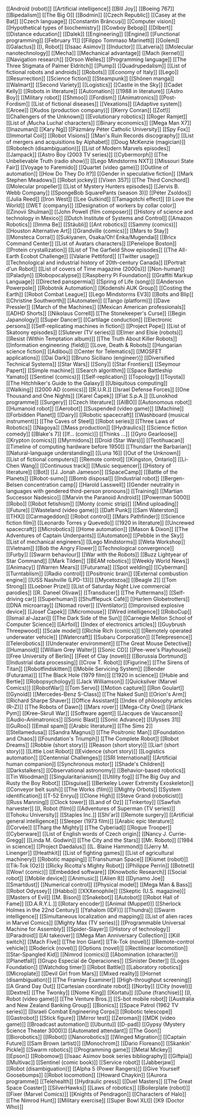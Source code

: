 [[Android (robot)]]
[[Artificial intelligence]]
[[Bill Joy]]
[[Boeing 767]]
[[Bipedalism]]
[[The Big O]]
[[Bodmin]]
[[Czech Republic]]
[[Casey at the Bat]]
[[Czech language]]
[[Constantin Brâncuși]]
[[Computer vision]]
[[Hypothetical types of biochemistry]]
[[Cowboy Bebop]]
[[Dilbert]]
[[Distance education]]
[[Dalek]]
[[Engineering]]
[[Engine]]
[[Functional programming]]
[[February 11]]
[[Filippo Tommaso Marinetti]]
[[Golem]]
[[Galactus]]
[[I, Robot]]
[[Isaac Asimov]]
[[Inductor]]
[[Latveria]]
[[Molecular nanotechnology]]
[[Mecha]]
[[Mechanical advantage]]
[[Mach (kernel)]]
[[Navigation research]]
[[Orson Welles]]
[[Programming language]]
[[The Three Stigmata of Palmer Eldritch]]
[[Pump]]
[[Quadrupedalism]]
[[List of fictional robots and androids]]
[[Robots]]
[[Economy of Italy]]
[[Lego]]
[[Resurrection]]
[[Science fiction]]
[[Steampunk]]
[[Shōnen manga]]
[[Walmart]]
[[Second Variety]]
[[Logistics]]
[[Castle in the Sky]]
[[Cadet Kelly]]
[[Robots in literature]]
[[Automation]]
[[1988 in literature]]
[[Astro Boy]]
[[Military robot]]
[[Shmoo]]
[[Fordism]]
[[Animatronics]]
[[Post-Fordism]]
[[List of fictional diseases]]
[[Vexations]]
[[Adaptive system]]
[[Arcee]]
[[Kudos (production company)]]
[[Kerry Conran]]
[[Zot!]]
[[Challengers of the Unknown]]
[[Evolutionary robotics]]
[[Roger Ramjet]]
[[List of ¡Mucha Lucha! characters]]
[[Binary economics]]
[[Mega Man X7]]
[[Inazuman]]
[[Kary Ng]]
[[Pázmány Péter Catholic University]]
[[Spy Fox]]
[[Immortal Coil]]
[[Robot Visions]]
[[Man's Ruin Records discography]]
[[List of mergers and acquisitions by Alphabet]]
[[Doug McKenzie (magician)]]
[[Robotech (disambiguation)]]
[[List of Modern Marvels episodes]]
[[Jampack]]
[[Astro Boy (2003 TV series)]]
[[Cybermorph]]
[[The Unbelievable Truth (radio show)]]
[[Lego Mindstorms NXT]]
[[Missouri State Fair]]
[[Voyage to Faremido]]
[[Quartet (video game)]]
[[Outline of automation]]
[[How Do They Do It?]]
[[Gender in speculative fiction]]
[[Mark Stephen Meadows]]
[[Robot jockey]]
[[Vixen 357]]
[[The Third Conchord]]
[[Molecular propeller]]
[[List of Mystery Hunters episodes]]
[[Jervis B. Webb Company]]
[[SpongeBob SquarePants (season 3)]]
[[Péter Zsoldos]]
[[Julia Reed]]
[[Iron West]]
[[Lee Gutkind]]
[[Tamagotchi effect]]
[[I Love the World]]
[[WET (company)]]
[[Designation of workers by collar color]]
[[Zinovii Shulman]]
[[John Powell (film composer)]]
[[History of science and technology in Mexico]]
[[Dutch Institute of Systems and Control]]
[[Amazon Robotics]]
[[Imma Be]]
[[Stäubli]]
[[Ant robotics]]
[[Sammy (comics)]]
[[Houston Alternative Art]]
[[Grandville (comics)]]
[[Mars to Stay]]
[[Monsteca Corral]]
[[Sukiyanen, Osaka/Oh! Enka/Mugendai]]
[[Bricx Command Center]]
[[List of Avatars characters]]
[[Penelope Boston]]
[[Protein crystallization]]
[[List of The Garfield Show episodes]]
[[The All-Earth Ecobot Challenge]]
[[Valarie Pettiford]]
[[Twitter usage]]
[[Technological and industrial history of 20th-century Canada]]
[[Portrait d'un Robot]]
[[List of covers of Time magazine (2000s)]]
[[Non-human]]
[[Paladyn]]
[[Robopocalypse]]
[[Raspberry Pi Foundation]]
[[Graffiti Markup Language]]
[[Directed panspermia]]
[[Spring of Life (song)]]
[[Anderson Powerpole]]
[[Robotnik Automation]]
[[Kodenshi AUK Group]]
[[Costing the Earth]]
[[Robot Combat League]]
[[Lego Mindstorms EV3]]
[[Bolts and Blip]]
[[Christine Southworth]]
[[Automaten]]
[[Tango (platform)]]
[[Dave Pressler]]
[[March of the Machines]]
[[Mexican American professionals]]
[[ADHD Shorts]]
[[Nikolaus Correll]]
[[The Stonekeeper's Curse]]
[[Begin Japanology]]
[[Super Dancer]]
[[Cartilage conduction]]
[[Electronic persons]]
[[Self-replicating machines in fiction]]
[[Project Pope]]
[[List of Skatoony episodes]]
[[Slutever (TV series)]]
[[Elmer and Elsie (robots)]]
[[Resist (Within Temptation album)]]
[[The Truth About Killer Robots]]
[[Information engineering (field)]]
[[Love, Death & Robots]]
[[Hungarian science fiction]]
[[Adibou]]
[[Center for Telematics]]
[[MOSFET applications]]
[[Dai Dark]]
[[Bruno Siciliano (engineer)]]
[[Diversified Technical Systems]]
[[Star Wars]]
[[Sony]]
[[Star Frontiers]]
[[Seymour Papert]]
[[Simple machine]]
[[Search algorithm]]
[[Space Battleship Yamato]]
[[Sentinel (comics)]]
[[Self-replication]]
[[Topology]]
[[Toyota]]
[[The Hitchhiker's Guide to the Galaxy]]
[[Ubiquitous computing]]
[[Walking]]
[[2000 AD (comics)]]
[[R.U.R.]]
[[Israel Defense Forces]]
[[One Thousand and One Nights]]
[[Karel Čapek]]
[[Fiat S.p.A.]]
[[Lunokhod programme]]
[[Surgery]]
[[Czech literature]]
[[AIBO]]
[[Autonomous robot]]
[[Humanoid robot]]
[[Aerobot]]
[[Suspended (video game)]]
[[Machine]]
[[Forbidden Planet]]
[[Dairy]]
[[Robotic spacecraft]]
[[Washboard (musical instrument)]]
[[The Caves of Steel]]
[[Robot series]]
[[Three Laws of Robotics]]
[[Nagoya]]
[[Mass production]]
[[Hydraulics]]
[[Science fiction comedy]]
[[Blake's 7]]
[[If... (comic)]]
[[Thinks ...]]
[[Gyro Gearloose]]
[[Krypton (comics)]]
[[Myrmidons]]
[[Droid (Star Wars)]]
[[Teotihuacan]]
[[Timeline of computing hardware before 1950]]
[[Thundarr the Barbarian]]
[[Natural-language understanding]]
[[Luna 16]]
[[Out of the Unknown]]
[[List of fictional computers]]
[[Remote control]]
[[Kingston, Ontario]]
[[Li-Chen Wang]]
[[Continuous track]]
[[Music sequencer]]
[[History of literature]]
[[Bot]]
[[J. Jonah Jameson]]
[[SpaceCamp]]
[[Battle of the Planets]]
[[Robot-sumo]]
[[Bomb disposal]]
[[Industrial robot]]
[[Bergen-Belsen concentration camp]]
[[Harold Lasswell]]
[[Gender neutrality in languages with gendered third-person pronouns]]
[[Training]]
[[Martian Successor Nadesico]]
[[Marvin the Paranoid Android]]
[[Powerman 5000]]
[[Robo]]
[[Robot fetishism]]
[[Monty (comic strip)]]
[[Mind uploading]]
[[Future]]
[[Wasteland (video game)]]
[[Daft Punk]]
[[Sam Waterston]]
[[THX]]
[[Carmageddon]]
[[Robot control]]
[[Mars Pathfinder]]
[[Science fiction film]]
[[Leonardo Torres y Quevedo]]
[[1920 in literature]]
[[Uncrewed spacecraft]]
[[Microbotics]]
[[Home automation]]
[[Mason & Dixon]]
[[The Adventures of Captain Underpants]]
[[Automaton]]
[[Pebble in the Sky]]
[[List of mechanical engineers]]
[[Lego Mindstorms]]
[[Weta Workshop]]
[[Vietnam]]
[[Bob the Angry Flower]]
[[Technological convergence]]
[[Furby]]
[[Swarm behaviour]]
[[War with the Robots]]
[[Buzz Lightyear of Star Command]]
[[Mark Tilden]]
[[BEAM robotics]]
[[Weekly World News]]
[[Animacy]]
[[Warren Mears]]
[[Futurama]]
[[Spot welding]]
[[Cyberman]]
[[Turntablism]]
[[Radio control]]
[[Positronic brain]]
[[External combustion engine]]
[[USS Nashville (LPD-13)]]
[[Mycetozoa]]
[[Beagle 2]]
[[Tom Strong]]
[[Loebner Prize]]
[[List of Saturday Night Live commercial parodies]]
[[R. Daneel Olivaw]]
[[Transducer]]
[[The Puttermans]]
[[Self-driving car]]
[[Superhuman]]
[[Shufflepuck Café]]
[[Harlem Globetrotters]]
[[DNA microarray]]
[[Nomad rover]]
[[Ventilator]]
[[Improvised explosive device]]
[[Josef Čapek]]
[[Micromouse]]
[[Wired intelligence]]
[[RoboCup]]
[[Ismail al-Jazari]]
[[The Dark Side of the Sun]]
[[Carnegie Mellon School of Computer Science]]
[[Airfoil]]
[[Index of electronics articles]]
[[Guybrush Threepwood]]
[[Scale model]]
[[Richie Rich (comics)]]
[[Remotely operated underwater vehicle]]
[[Watercraft]]
[[Subaru Corporation]]
[[Telepresence]]
[[Telerobotics]]
[[Underwater environment]]
[[The Great Mouse Detective]]
[[Humanoid]]
[[William Grey Walter]]
[[Sonic CD]]
[[Pee-wee's Playhouse]]
[[Free University of Berlin]]
[[Feet of Clay (novel)]]
[[Borussia Dortmund]]
[[Industrial data processing]]
[[Crow T. Robot]]
[[Figurine]]
[[The Sirens of Titan]]
[[Robotfindskitten]]
[[Mobile Servicing System]]
[[Bender (Futurama)]]
[[The Black Hole (1979 film)]]
[[1920 in science]]
[[Hubie and Bertie]]
[[Robopsychology]]
[[Jack Williamson]]
[[Quicksilver (Marvel Comics)]]
[[RobotWar]]
[[Tom Servo]]
[[Motion capture]]
[[Ron Goulart]]
[[Gynoid]]
[[Mercedes-Benz S-Class]]
[[The Naked Sun]]
[[Orion's Arm]]
[[Richard Sharpe Shaver]]
[[Office Assistant]]
[[Index of philosophy articles (R–Z)]]
[[The Robots of Dawn]]
[[Mars rover]]
[[Mega-City One]]
[[Hank Pym]]
[[Kree–Skrull War]]
[[Software agent]]
[[Jacques de Vaucanson]]
[[Audio-Animatronics]]
[[Sonic Blast]]
[[Sonic Advance]]
[[Ulysses 31]]
[[GuRoo]]
[[Email spam]]
[[Arabic literature]]
[[The Sims 2]]
[[Stellamedusa]]
[[Sandra Magnus]]
[[The Positronic Man]]
[[Foundation and Chaos]]
[[Foundation's Triumph]]
[[The Complete Robot]]
[[Robot Dreams]]
[[Robbie (short story)]]
[[Reason (short story)]]
[[Liar! (short story)]]
[[Little Lost Robot]]
[[Evidence (short story)]]
[[Logistics automation]]
[[Centennial Challenges]]
[[SRI International]]
[[Artificial human companion]]
[[Synchronous motor]]
[[Shade's Children]]
[[Darkstalkers]]
[[Observational astronomy]]
[[Behavior-based robotics]]
[[Tin Woodman]]
[[Singularitarianism]]
[[Utility fog]]
[[The Big Guy and Rusty the Boy Robot]]
[[Disguise]]
[[Berkeley Lower Extremity Exoskeleton]]
[[Conveyor belt sushi]]
[[The Works (film)]]
[[Mighty Orbots]]
[[System identification]]
[[T-52 Enryu]]
[[Clone High]]
[[Steve Grand (roboticist)]]
[[Russ Manning]]
[[Clock tower]]
[[Land of Oz]]
[[Tinkertoy]]
[[Sawfish harvester]]
[[I, Robot (film)]]
[[Adventures of Superman (TV series)]]
[[Tohoku University]]
[[Staples Inc.]]
[[Shi'ar]]
[[Remote surgery]]
[[Artificial general intelligence]]
[[Sleeper (1973 film)]]
[[Arabic epic literature]]
[[Corvée]]
[[Tharg the Mighty]]
[[The Cyberiad]]
[[Rogue Trooper]]
[[Cyberware]]
[[List of English words of Czech origin]]
[[Nancy J. Currie-Gregg]]
[[Linda M. Godwin]]
[[The City and the Stars]]
[[Mr. Roboto]]
[[1984 in science]]
[[Project Daedalus]]
[[L. Blaine Hammond]]
[[Jerry M. Linenger]]
[[Heathkit]]
[[List of fighting games]]
[[List of agricultural machinery]]
[[Robotic mapping]]
[[Transhuman Space]]
[[Kismet (robot)]]
[[Tik-Tok (Oz)]]
[[Ricky Ricotta's Mighty Robot]]
[[Philippe Perrin]]
[[Botnet]]
[[Wow! (comic)]]
[[Embedded software]]
[[Knowbotic Research]]
[[Social robot]]
[[Mobile device]]
[[Animusic]]
[[Alien 8]]
[[Dynamo Joe]]
[[Smartdust]]
[[Numerical control]]
[[Physical model]]
[[Mega Man & Bass]]
[[Robot Odyssey]]
[[Habbo]]
[[XXXenophile]]
[[Skeptic (U.S. magazine)]]
[[Masters of Evil]]
[[M. Bison]]
[[Snakebot]]
[[Autobot]]
[[Robot Hall of Fame]]
[[D.A.R.Y.L.]]
[[Rotary encoder]]
[[Animal (Muppet)]]
[[Sherlock Holmes in the 22nd Century]]
[[Yahalom (IDF)]]
[[Thundra]]
[[Swarm intelligence]]
[[Simultaneous localization and mapping]]
[[List of alien races in Marvel Comics]]
[[Mighty Max (TV series)]]
[[Programmable Universal Machine for Assembly]]
[[Spider-Slayer]]
[[History of technology]]
[[Paradroid]]
[[AI takeover]]
[[Mega Man Anniversary Collection]]
[[Kill switch]]
[[Mach Five]]
[[The Iron Giant]]
[[Tik-Tok (novel)]]
[[Remote-control vehicle]]
[[Roderick (novel)]]
[[Options (novel)]]
[[Rectilinear locomotion]]
[[Star-Spangled Kid]]
[[Nimrod (comics)]]
[[Abomination (character)]]
[[Planetfall]]
[[Grupo Especial de Operaciones]]
[[Sinister Dexter]]
[[Logos Foundation]]
[[Watchdog timer]]
[[Robot Battle]]
[[Laboratory robotics]]
[[Microplate]]
[[Devil Girl from Mars]]
[[Mixed reality]]
[[Hornet (disambiguation)]]
[[The Framley Examiner]]
[[High-throughput screening]]
[[A Grand Day Out]]
[[Cartesian coordinate robot]]
[[Norby]]
[[City (novel)]]
[[Dextre]]
[[The Twonky]]
[[Nome King]]
[[Kortatu]]
[[Dune (franchise)]]
[[I, Robot (video game)]]
[[The Venture Bros.]]
[[S-bot mobile robot]]
[[Australia and New Zealand Banking Group]]
[[Bionics]]
[[Space Patrol (1962 TV series)]]
[[Israeli Combat Engineering Corps]]
[[Robotic telescope]]
[[Gastrobot]]
[[Stick figure]]
[[Mirror test]]
[[Zeroman]]
[[MDK (video game)]]
[[Broadcast automation]]
[[Ubuntu]]
[[D-pad]]
[[Gypsy (Mystery Science Theater 3000)]]
[[Automated attendant]]
[[The Goon]]
[[Biorobotics]]
[[IRobot]]
[[Nanorobotics]]
[[Winged Migration]]
[[Captain Future]]
[[Sam Brown (artist)]]
[[Monochrom]]
[[Dario Floreano]]
[[Skankin' Pickle]]
[[Swarm robotics]]
[[Programming game]]
[[Metal Mickey]]
[[Epson]]
[[Robomow]]
[[Isaac Asimov book series bibliography]]
[[Giftpia]]
[[Multivac]]
[[Sentinel (comic book)]]
[[Service robot]]
[[Jabberjaw]]
[[Robot (disambiguation)]]
[[Alpha 5 (Power Rangers)]]
[[Give Yourself Goosebumps]]
[[Robot locomotion]]
[[Howard Chaykin]]
[[Aurora programme]]
[[Telehealth]]
[[Hydraulic press]]
[[Duel Masters]]
[[The Great Space Coaster]]
[[SilverHawks]]
[[Laws of robotics]]
[[Boilerplate (robot)]]
[[Fixer (Marvel Comics)]]
[[Knights of Pendragon]]
[[Characters of Halo]]
[[The Nimrod Hunt]]
[[Military exercise]]
[[Super Bowl XLI]]
[[K9 (Doctor Who)]]
